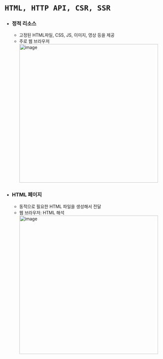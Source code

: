 # `HTML, HTTP API, CSR, SSR `

- ### 정적 리소스
  - 고정된 HTML파일, CSS, JS, 이미지, 영상 등을 제공
  - 주로 웹 브라우저<br>
    <img width="450" alt="image" src="https://user-images.githubusercontent.com/100770651/232303176-48eadd3a-7088-4e31-bb8b-34c025052060.png"><br>

- ### HTML 페이지
  - 동적으로 필요한 HTML 파일을 생성해서 전달
  - 웹 브라우저: HTML 해석<br>
    <img width="450" alt="image" src="https://user-images.githubusercontent.com/100770651/232303500-65d24707-f51f-488f-ab44-b431439e5514.png"><br>


    
